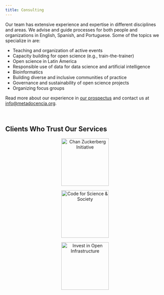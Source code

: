 ```yaml
---
title: Consulting
---
```


Our team has extensive experience and expertise in different disciplines and areas. We advise and guide processes for both people and organizations in English, Spanish, and Portuguese. Some of the topics we specialize in are:

* Teaching and organization of active events
* Capacity building for open science (e.g., train-the-trainer)
* Open science in Latin America
* Responsible use of data for data science and artificial intelligence
* Bioinformatics
* Building diverse and inclusive communities of practice
* Governance and sustainability of open science projects
* Organizing focus groups

Read more about our experience in [our prospectus](https://zenodo.org/record/7093618) and contact us at [info@metadocencia.org](info@metadocencia.org).

</br>

## Clients Who Trust Our Services
 
<style>
  .row-sponsor {
    text-align:center;
      width:100%;
  }
</style>

<div class="row-sponsor">
<div class="row">

  <div class="col-12 col-sm-auto">
     <figure>
    <a href="https://chanzuckerberg.com/" target="_blank" rel="noopener"><img src="/img/czi_logo.jpg" alt="Chan Zuckerberg Initiative" height="150"></a>
    </figure>
  </div>

  <div class="col-12 col-sm-auto">
     <figure>
    <a href="https://codeforscience.org/" target="_blank" rel="noopener"><img src="/img/CSS_logo_2023_horizontal.png" alt="Code for Science & Society" height="150"></a>
    </figure>
  </div>

  <div class="col-12 col-sm-auto">
     <figure>
    <a href="https://investinopen.org/" target="_blank" rel="noopener"><img src="/img/IOI_logo_2023.png" alt="Invest in Open Infrastructure" height="150"></a>
    </figure>
  </div>
  
</div></div>
